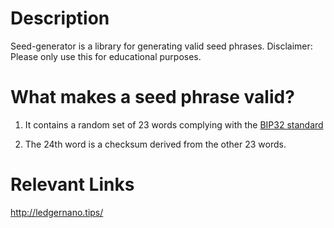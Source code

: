 # Description

Seed-generator is a library for generating valid seed phrases. Disclaimer: Please only use this for educational
purposes.

# What makes a seed phrase valid?

1. It contains a random set of 23 words complying with the
   [BIP32 standard](https://github.com/bitcoin/bips/blob/master/bip-0039/english.txt)

2. The 24th word is a checksum derived from the other 23 words.

# Relevant Links

http://ledgernano.tips/

